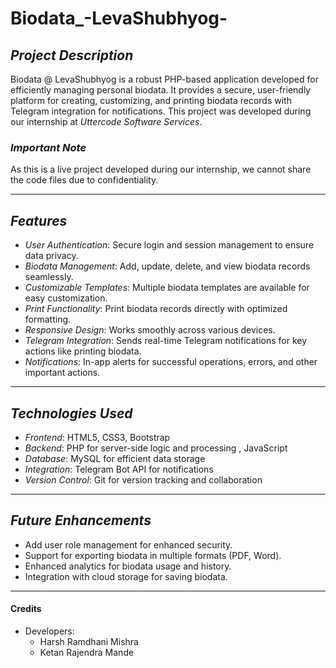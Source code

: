 # Biodata_-LevaShubhyog-

## *Project Description*  
Biodata @ LevaShubhyog is a robust PHP-based application developed for efficiently managing personal biodata. It provides a secure, user-friendly platform for creating, customizing, and printing biodata records with Telegram integration for notifications. This project was developed during our internship at *Uttercode Software Services*.  

### *Important Note*  
As this is a live project developed during our internship, we cannot share the code files due to confidentiality.

---

## *Features*  
- *User Authentication*: Secure login and session management to ensure data privacy.  
- *Biodata Management*: Add, update, delete, and view biodata records seamlessly.  
- *Customizable Templates*: Multiple biodata templates are available for easy customization.  
- *Print Functionality*: Print biodata records directly with optimized formatting.  
- *Responsive Design*: Works smoothly across various devices.  
- *Telegram Integration*: Sends real-time Telegram notifications for key actions like printing biodata.  
- *Notifications*: In-app alerts for successful operations, errors, and other important actions.  

---

## *Technologies Used*  
- *Frontend*: HTML5, CSS3, Bootstrap  
- *Backend*: PHP for server-side logic and processing , JavaScript
- *Database*: MySQL for efficient data storage  
- *Integration*: Telegram Bot API for notifications  
- *Version Control*: Git for version tracking and collaboration  

---

## *Future Enhancements*  
- Add user role management for enhanced security.  
- Support for exporting biodata in multiple formats (PDF, Word).  
- Enhanced analytics for biodata usage and history.  
- Integration with cloud storage for saving biodata.  

---

#### Credits
- Developers:
  - Harsh Ramdhani Mishra  
  - Ketan Rajendra Mande

